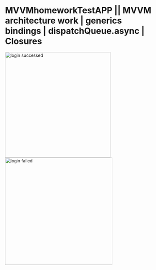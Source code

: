 # MVVMhomeworkTestAPP || MVVM architecture work | generics bindings | dispatchQueue.async | Closures             
  
<img width="348" alt="login successed" src="https://user-images.githubusercontent.com/103481753/173337390-2567fa83-c127-4418-970f-4e137bf5ab16.png"> <img width="354" alt="login failed" src="https://user-images.githubusercontent.com/103481753/173337417-12be7b49-8e77-4e6c-b3b8-dc1e4ff3b4d1.png">
